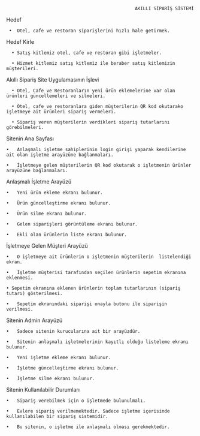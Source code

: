                                         
                                                    AKILLI SİPARİŞ SİSTEMİ 

Hedef

     •	Otel, cafe ve restoran siparişlerini hızlı hale getirmek.
    
Hedef Kirle

      •	Satış kitlemiz otel, cafe ve restoran gibi işletmeler.
  
      •	Hizmet kitlemiz satış kitlemiz ile beraber satış kitlemizin müşterileri.
    
Akıllı Sipariş Site Uygulamasının İşlevi

      •	Otel, Cafe ve Restoranların yeni ürün eklemelerine var olan ürünleri güncellemeleri ve silmeleri.
  
      •	Otel, cafe ve restoranlara giden müşterilerin QR kod okutarako işletmeye ait ürünleri sipariş vermeleri.
  
      •	Sipariş veren müşterilerin verdikleri sipariş tutarlarını görebilmeleri.

Sitenin Ana Sayfası

    •	Anlaşmalı işletme sahiplerinin login girişi yaparak kendilerine ait olan işletme arayüzüne bağlanmaları.
  
    •	İşletmeye gelen müşterilerin QR kod okutarak o işletmenin ürünler arayüzüne bağlanmaları.

Anlaşmalı İşletme Arayüzü

    •	Yeni ürün ekleme ekranı bulunur.
  
    •	Ürün güncelleştirme ekranı bulunur.
  
    •	Ürün silme ekranı bulunur.
  
    •	Gelen siparişleri görüntüleme ekranı bulunur.
  
    •	Ekli olan ürünlerin liste ekranı bulunur.
  
İşletmeye Gelen Müşteri Arayüzü

    •	O işletmeye ait ürünlerin o işletmenin müşterilerin  listelendiği ekran.
  
    •	İşletme müşterisi tarafından seçilen ürünlerin sepetim ekranına eklenmesi.
  
    • Sepetim ekranına eklenen ürünlerin toplam tutarlarının (sipariş tutarı) gösterilmesi.
  
    •	Sepetim ekranındaki siparişi onayla butonu ile siparişin verilmesi.
  
Sitenin Admin Arayüzü

    •	Sadece sitenin kurucularına ait bir arayüzdür.
  
    •	Sitenin anlaşmalı işletmelerinin kayıtlı olduğu listeleme ekranı bulunur.
  
    •	Yeni işletme ekleme ekranı bulunur.
  
    •	İşletme güncelleştirme ekranı bulunur.
  
    •	İşletme silme ekranı bulunur.
  
Sitenin Kullanılabilir Durumları

    •	Sipariş verebilmek için o işletmede bulunulmalı.
  
    •	Evlere sipariş verilmemektedir. Sadece işletme içerisinde kullanılabilen bir sipariş sistemidir.
  
    •	Bu sitenin, o işletme ile anlaşmalı olması gerekmektedir.
  
  
